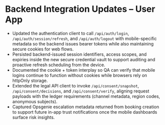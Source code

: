 # Backend Integration Updates – User App

- Updated the authentication client to call `/api/auth/login`, `/api/auth/session/refresh`, and `/api/auth/logout` with mobile-specific metadata so the backend issues bearer tokens while also maintaining secure cookies for web flows.
- Persisted backend-issued session identifiers, access scopes, and expiries inside the new secure credential vault to support auditing and proactive refresh scheduling from the device.
- Documented the cookie + token interplay so QA can verify that mobile logins continue to function without cookies while browsers rely on httpOnly storage.
- Extended the legal API client to invoke `/api/consent/snapshot`, `/api/consent/decisions`, and `/api/consent/verify`, aligning request payloads with the ledger requirements (channel metadata, region codes, anonymous subjects).
- Captured Opsgenie escalation metadata returned from booking creation to support future in-app trust notifications once the mobile dashboards surface risk insights.

